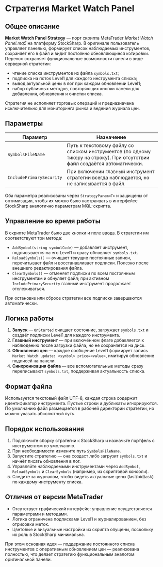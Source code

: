 # Стратегия Market Watch Panel

## Общее описание
**Market Watch Panel Strategy** — порт скрипта MetaTrader *Market Watch Panel.mq5* на платформу StockSharp. В оригинале пользователь управляет панелью, формирует список наблюдаемых инструментов, сохраняет его в файл и видит постоянно обновляющиеся котировки. Перенос сохраняет функциональные возможности панели в виде серверной стратегии:

- чтение списка инструментов из файла `symbols.txt`;
- подписка на поток Level1 для каждого инструмента списка;
- вывод актуальной цены в лог при каждом обновлении Level1;
- набор публичных методов, повторяющих кнопки панели для добавления, обновления и очистки списка.

Стратегия не исполняет торговых операций и предназначена исключительно для мониторинга рынка и ведения журнала цен.

## Параметры
| Параметр | Назначение |
|----------|------------|
| `SymbolsFileName` | Путь к текстовому файлу со списком инструментов (по одному тикеру на строку). При отсутствии файл создаётся автоматически. |
| `IncludePrimarySecurity` | При включении главный инструмент стратегии всегда наблюдается, но не записывается в файл. |

Оба параметра реализованы через `StrategyParam<T>` и защищены от оптимизации, чтобы их можно было настраивать в интерфейсе StockSharp аналогично параметрам MQL-скрипта.

## Управление во время работы
В скрипте MetaTrader было две кнопки и поле ввода. В стратегии им соответствуют три метода:

- `AddSymbol(string symbolCode)` — добавляет инструмент, подписывается на его Level1 и сразу обновляет `symbols.txt`.
- `ReloadSymbols()` — очищает текущие постоянные записи, перечитывает файл и восстанавливает подписки. Полезно после внешнего редактирования файла.
- `ClearSymbols()` — отменяет подписки по всем постоянным инструментам и обнуляет файл; при активном `IncludePrimarySecurity` главный инструмент продолжает отслеживаться.

При остановке или сбросе стратегии все подписки завершаются автоматически.

## Логика работы
1. **Запуск** — `OnStarted` очищает состояние, загружает `symbols.txt` и создаёт подписки Level1 для каждого инструмента.
2. **Главный инструмент** — при включённом флаге добавляется к наблюдению после загрузки файла, но не сохраняется на диск.
3. **Обновления цен** — каждое сообщение Level1 формирует запись `Market Watch update: <symbol> price=<value>`, имитируя обновление подписей на панели.
4. **Синхронизация файла** — все вспомогательные методы сразу переписывают `symbols.txt`, поддерживая актуальность списка.

## Формат файла
Используется текстовый файл UTF-8, каждая строка содержит идентификатор инструмента. Пустые строки и дубликаты игнорируются. По умолчанию файл размещается в рабочей директории стратегии, но можно указать абсолютный путь.

## Порядок использования
1. Подключите сборку стратегии к StockSharp и назначьте портфель с инструментом по умолчанию.
2. При необходимости измените путь `SymbolsFileName`.
3. Запустите стратегию — она создаст либо загрузит `symbols.txt` и начнёт писать обновления в лог.
4. Управляйте наблюдаемыми инструментами через `AddSymbol`, `ReloadSymbols` и `ClearSymbols` (например, из скриптовой консоли).
5. Следите за журналом, чтобы видеть актуальные цены (last/bid/ask) по каждому инструменту списка.

## Отличия от версии MetaTrader
- Отсутствует графический интерфейс: управление осуществляется параметрами и методами.
- Логика ограничена подписками Level1 и журналированием, без отрисовки меток.
- Цветовые и визуальные настройки из скрипта опущены, поскольку их роль в StockSharp минимальна.

При этом основная идея — поддержание постоянного списка инструментов с оперативным обновлением цен — реализована полностью, что делает стратегию функциональным аналогом оригинальной панели.
